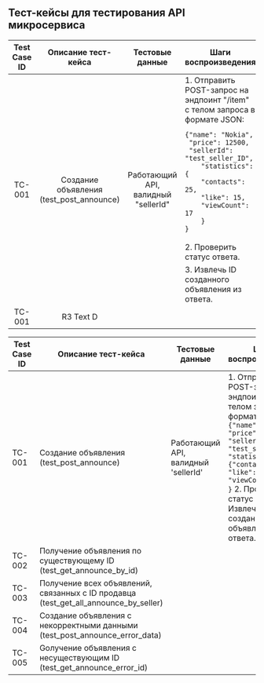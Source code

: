 ## Тест-кейсы для тестирования API микросервиса

<table>
    <thead>
        <tr>
            <th>Test Case ID</th>
            <th>Описание тест-кейса</th>
            <th>Тестовые данные</th>
            <th>Шаги воспроизведения</th>
            <th>Ожидаемый результат</th>
            <th>Фактический результат</th>
            <th>Статус прохождения</th>
        </tr>
    </thead>
    <tbody>
        <tr>
            <td rowspan=3 align="center">TC-001</td>
            <td rowspan=3 align="center">Создание объявления (test_post_announce)</td>
            <td rowspan=3 align="center">Работающий API, валидный "sellerId"</td>
            <td align="left">1. Отправить POST-запрос на эндпоинт "/item" с телом запроса в формате JSON:
		
```
{"name": "Nokia",
 "price": 12500,
 "sellerId": "test_seller_ID",
	"statistics": {
 	"contacts": 25,
 	"like": 15, 
 	"viewCount": 17
 	}    
} 
```
</td>
 
<td rowspan=3 align="left">
	        <ul type="disc">
		    <li>Статус ответа: 200 OK</li>
		    <li>В теле ответа присутствует строка: "Сохранили объявление - ID", где ID это уникальный идентификатор объявления.</li>
	        </ul> 
	    </td>
 	    <td rowspan=3 align="left">Сервер возвращает статус `200`, в ответе присутствует сообщение с ID объявления.</td>
  	    <td rowspan=3 align="center">Check</td>
 	</tr>
        <tr>
            <td align="left">2. Проверить статус ответа.</td>
        </tr>
	<tr>
            <td align="left">3. Извлечь ID созданного объявления из ответа.</td>
        </tr>
        <tr>
            <td rowspan=3 align="center">TC-001</td>
        </tr>
        <tr>
            <td align="center">R3 Text D</td>
        </tr>
    </tbody>
</table>



|Test Case ID|Описание тест-кейса|Тестовые данные|Шаги воспроизведения|Ожидаемый результат|Фактический результат|Статус прохождения|
|---|---|---|---|---|---|---|
|TC-001      |Создание объявления (test_post_announce)|Работающий API, валидный 'sellerId'|1. Отправить POST-запрос на эндпоинт `/item` с телом запроса в формате JSON: ```{   {"name": "Nokia", "price": 12500, "sellerId": "test_seller_ID", "statistics": {"contacts": 25, "like": 15, "viewCount": 17}  }```  2. Проверить статус ответа.  3. Извлечь ID созданного объявления из ответа.
|TC-002      |Получение объявления по существующему ID (test_get_announce_by_id)|   |   |   |
|TC-003      |Получение всех объявлений, связанных с ID продавца (test_get_all_announce_by_seller)|   |   |   |
|TC-004      |Создание объявления с некорректными данными (test_post_announce_error_data)|
|TC-005      |Gолучение объявления с  несуществующим ID (test_get_announce_error_id)|
